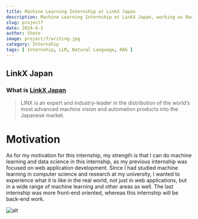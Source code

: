 ```yaml
---
title: Machine Learning Internship at LinkX Japan 
description: Machine Learning Internship at LinkX Japan, working as Backend / Full Stack engineer. applying RAG system to improve LLM application.
slug: project7
date: 2024-4-1
author: Shoto
image: project/7/writing.jpg
category: Internship
tags: [ Internship, LLM, Natural Language, RAG ]
---
```


## LinkX Japan 
### What is [LinkX Japan](https://corp.linx.jp/en) 
> LINX is an expert and industry-leader in the distribution of the world’s most advanced machine vision and automation products into the Japanese market.

# Motivation
As for my motivation for this internship, my strength is that I can do machine learning and data science in this internship, as my previous internship was focused on web application development. Since I had studied machine learning in computer science and research at my university, I wanted to experience what it is like in the real world, not just in web applications, but in a wide range of machine learning and other areas as well. The last internship was more front-end oriented, whereas this internship will be back-end work.

![alt](/project/7/writing.jpg)

